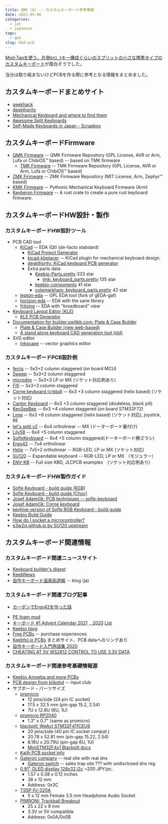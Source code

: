 ```yaml
---
title: QMK (6) -- カスタムキーボード参考情報
date: 2022-05-06
categories:
  - iot
  - japanese
tags:
  - qmk
slug: kbd-pcb
---
```


[Mod-Tapを使う、片側`6X3_3`キー構成ぐらいのスプリットの小さな携帯タイプのカスタムキーボード](https://github.com/osamuaoki/home-mt)が面白そうでした。

当分は取り組まないけどPCBを作る際に参考となる情報をまとめました。

## カスタムキーボードまとめサイト

* [geekhack](https://geekhack.org/)
* [deskthority](https://deskthority.net/)
* [Mechanical Keyboard and where to find them](https://github.com/help-14/mechanical-keyboard)
* [Awesome Split Keyboards](https://github.com/diimdeep/awesome-split-keyboards)
* [Self-Made Keyboards in Japan - Scrapbox](https://scrapbox.io/self-made-kbds-ja/)

## カスタムキーボードFirmware

* [QMK Firmware](https://github.com/qmk) -- QMK Firmware Repository (GPL License, AVR or Arm, Lufa or ChibiOS™ based) --  based on TMK firmware
  * [TMK Firmware](https://github.com/tmk) -- TMK Firmware Repository (GPL License, AVR or Arm, Lufa or ChibiOS™ based)
* [ZMK Firmware](https://github.com/zmkfirmware) -- ZMK Firmware Repository (MIT License, Arm, Zephyr™ based)
* [KMK Firmware](https://github.com/KMKfw) -- Pythonic Mechanical Keyboard Firmware (Arm)
* [Keyberon Firmware](https://github.com/TeXitoi/keyberon) -- A rust crate to create a pure rust keyboard firmware.

## カスタムキーボードHW設計・製作

### カスタムキーボードHW設計ツール

* PCB CAD tool
  * [KiCad](https://www.kicad.org) -- EDA (Qt) (de-facto stabdard)
    * [KiCad Project Generator](http://keyboard-tools.xyz/)
    * [kicad-kbplacer](https://github.com/adamws/kicad-kbplacer) -- KiCad plugin for mechanical keyboard design.
    * [deskthority: KiCad keyboard PCB generator](https://deskthority.net/viewtopic.php?t=23797)
    * Extra parts data
      * [Keebio-Parts.pretty](https://github.com/keebio/Keebio-Parts.pretty) 333 star
        * [tmk: keyboard_parts.pretty](https://github.com/tmk/keyboard_parts.pretty) 135 star
      * [keebio-components](https://github.com/keebio/keebio-components) 41 star
      * [colemarkham: keyboard_parts.pretty](https://github.com/colemarkham/keyboard_parts.pretty) 42 star
  * [lepton-eda](https://lepton-eda.github.io) -- GPL EDA tool (fork of gEDA-gaf)
  * [horizon-eda](https://horizon-eda.readthedocs.io) -- EDA with the sane library
  * [fritzing](https://fritzing.org/) -- EDA with "breadboard" view
* [Keyboard Layout Editor (KLE)](http://www.keyboard-layout-editor.com/)
  * [KLE PCB Generator](https://github.com/jeroen94704/klepcbgen)
* [Documentation for builder.swillkb.com: Plate & Case Builder](http://builder-docs.swillkb.com/)
  * [Plate & Case Builder (new web-based)](http://builder.swillkb.com/)
  * [A stand alone keyboard CAD generation tool (old)](https://github.com/swill/kb_builder)
* SVG editor
  * [inkscape](https://inkscape.org/) --  vector graphics editor

### カスタムキーボードPCB設計例

* [ferris](https://github.com/pierrechevalier83/ferris) -- 5x3+2 column staggered (on board MCU)
* [Sweep](https://github.com/davidphilipbarr/Sweep) -- 5x3+2 column staggered
* [microdox](https://github.com/waffle87/waffle_microdox) -- 5x3+3 LP or MX  (ソケット対応例あり)
* [Fifi](https://github.com/raychengy/fifi_split_keeb) -- 5x3+3 column staggered
* [Corne keyboard (crkbd)](https://github.com/foostan/crkbd) -- 6x3 +3 column staggered (helix based) (ソケット対応)
* [Cantor Keyboard](https://github.com/diepala/cantor) -- 6x3 +3 column staggered (diodeless, black pill)
* [KeySeeBee](https://github.com/TeXitoi/keyseebee) -- 6x3 +4 column staggered (on board STM32F72)
* [Lime](https://github.com/HellSingCoder/LimeKeyboard) -- 6x3 +6 column staggered (helix based) (ソケット対応), joystick, RE
* [let's split v2](https://github.com/climbalima/let-s-Split-v2) -- 6x4 ortholinear -- MX (ドーターボード裏付け)
* [Lily58](https://github.com/kata0510/Lily58) -- 6x4 +5 column staggered
* [SofleKeyboard](https://github.com/josefadamcik/SofleKeyboard) -- 6x4 +5 column staggered(ドーターボード横ズラシ)
* [Ergo42](https://github.com/Biacco42/Ergo42) -- 7x4 ortholinear
* [Helix](https://github.com/MakotoKurauchi/helix) -- 7x5+2 ortholinear -- RGB-LED, LP or MX (ソケット対応)
* [SU120](https://github.com/e3w2q/su120-keyboard) -- Expandable keyboard -- RGB-LED, LP or MX （モジュラー）
* [ENV-KB](https://github.com/Envious-Data/Env-KB) -- Full size KBD, JLCPCB examples　(ソケット対応例あり)

### カスタムキーボードHW製作ガイド

* [Sofle Keyboard - build guide (RGB)](https://josefadamcik.github.io/SofleKeyboard/build_guide_rgb.html)
* [Sofle Keyboard - build guide (Choc)](https://josefadamcik.github.io/SofleKeyboard/build_guide_choc.html)
* [Josef Adamčík: PCB techniques -- sofle-keyboard](https://josef-adamcik.cz/electronics/let-me-introduce-you-sofle-keyboard-split-keyboard-based-on-lily58.html)
* [Josef Adamčík: Corne keyboard](https://josef-adamcik.cz/electronics/corne-keyboard-build-log.html)
* [keyhive version of Sofle RGB Keyboard - build guide](https://github.com/keyhive/build_guides/blob/master/docs/keyboards/sofle-rgb.md)
* [Keebio Build Guide](https://docs.keeb.io/main)
* [How do I socket a microcontroller?](https://docs.splitkb.com/hc/en-us/articles/360011263059-How-do-I-socket-a-microcontroller-)
* [e3w2q.github.io by SU120 upstream](https://e3w2q.github.io/)

## カスタムキーボード関連情報

### カスタムキーボード関連ニュースサイト

* [Keyboard builder's digest](https://kbd.news/)
* [KeebNews](https://keebnews.com/)
* [自作キーボード温泉街週報](https://salicylic-weekly.hatenablog.jp/) -- blog (ja)

### カスタムキーボード関連ブログ記事

* [カーボンでErgo42を作った話](https://kou014.hateblo.jp/entry/2018/12/08/000000)
<!--
  * https://www.aliexpress.com/item/32826820227.html
  * http://mohammedari.blogspot.com/2018/09/ali-expressbest-carbon.html
  * https://moryu-io-studio.hatenablog.com/entry/2018/09/10/222500
-->
* [PE foam mod](https://switchandclick.com/pe-foam-mod/)
* [キーボード #1 Advent Calendar 2021](https://adventar.org/calendars/6246) [,, 2020](https://adventar.org/calendars/5279) [List](https://scrapbox.io/self-made-kbds-ja/%E3%82%A2%E3%83%89%E3%83%99%E3%83%B3%E3%83%88%E3%82%AB%E3%83%AC%E3%83%B3%E3%83%80%E3%83%BC)
* [Keebio blog](https://medium.com/@keebio)
* [Free PCBs](https://github.com/joric/jorne/wiki/Free-PCBs) -- purchase experiences
* [Keebfol.io PCBs](https://keebfolio.netlify.app/) まとめサイト、PCB dataへのリンクあり
* [自作キーボード入門用語集 2020](https://biacco42.hatenablog.com/entry/2020/05/08/093000)
* [CHEATING AT 5V WS2812 CONTROL TO USE 3.3V DATA](https://hackaday.com/2017/01/20/cheating-at-5v-ws2812-control-to-use-a-3-3v-data-line/)

### カスタムキーボード関連参考基礎情報源

* [Keebio Amoeba and more PCBs](https://github.com/mtl/keyboard-pcbs)
* [PCB design from kiibohd](https://github.com/kiibohd/pcb) -- input club
* サブボード・パーツサイズ
  * [promicro](https://www.sparkfun.com/products/12640)
    * 12 pins/side (24 pin IC socket)
    * 17.5 x 32.5 mm (pin-gap 15.2, 2.54)
    * 7U x 12.8U (6U, 1U)
  * [promicro RP2040](https://www.adafruit.com/product/5302)
    * 1.3" x 0.7" (same as promicro)
  * [blackpill: WeAct STM32F411CEU6](https://www.aliexpress.com/item/1005001456186625.html)
    * 20 pins/side (40 pin IC socket compat.)
    * 20.78 x 52.81 mm (pin-gap 15.22, 2.54)
    * 8.18U x 20.79U (pin-gap 6U, 1U)
    * [MiniSTM32F4x1 Blackpill docs](https://github.com/WeActTC/MiniSTM32F4x1)
  * [Kailh PCB socket info](https://www.kailhswitch.com/pcb-socket/)
  * [Gateron company](https://en.gateron.cn) -- real site with real dns
    * [Gateron switch](https://www.gateron.co/) -- sales trap site ??? with undisclosed dns reg
  * [0.91" OLED display 128x32 i2c](https://www.aliexpress.com/wholesale?catId=0&SearchText=0.91%22+OLED+128x32+i2c) ~200 JPY/pc.
    * 1.57 x 0.38 x 0.12 inches
    * 38 x 12 mm
    * Address: 0x3C
  * [TSSP PJ-320A](https://www.aliexpress.com/wholesale?catId=0&SearchText=TSSP+PJ-320A)
    * 5 x 12 mm Female 3.5 mm Headphone Audio Socket
  * [PIMRONI: Trackball Breakout](https://shop.pimoroni.com/products/trackball-breakout)
    * 25 x 22 x 9 mm
    * 3.3V or 5V compatible
    * Address: 0x0A/0x0B

<!--

http://www.hiletgo.com/
https://gistgear.com/brand/HiLetgo%7CToolsAndHomeImprovement


50Pcs M2 Hex Nut Spacing Screw Brass Threaded Pillar PCB Motherboard Standoff Spacer Kit 4mm/6mm/8mm/10mm
https://ja.aliexpress.com/item/32974970926.html?gatewayAdapt=glo2jpn

https://keyhive.xyz/shop  Utah, USA

  * [ほぼ週刊キーボードニュース](https://www.kbdnews.jp/)
ほぼ週刊キーボードニュース https://www.youtube.com/channel/UCyU1PAGvw_suAyI4wljHmag
SHIROGANE                  https://shirogane-lab.com/                      https://twitter.com/Yowkees トラックボール

https://www.elecrow.com/
https://www.pcbway.com/
https://jlcpcb.com/
https://www.nextpcb.com/ -- free
https://www.allpcb.com/ -- free
https://setsudando.jp/company/

Topic: [IC] RedBeard4X - Ergo 40% DIY Kit  (Read 2116 times)
MechWild Discord
IC Form
RB4X
https://geekhack.org/index.php?topic=113183.0
 single body blackpill

WS2812 DMA library with low RAM needs. Up to 16 parallel outputs and thousands of LEDs on each of them
https://github.com/hubmartin/WS2812B_STM32F4

i2c issue on stm32f4
https://github.com/zephyrproject-rtos/zephyr/discussions/43782


-->

<!-- vim: se ai sw=2 sts=2 tw=150: -->
